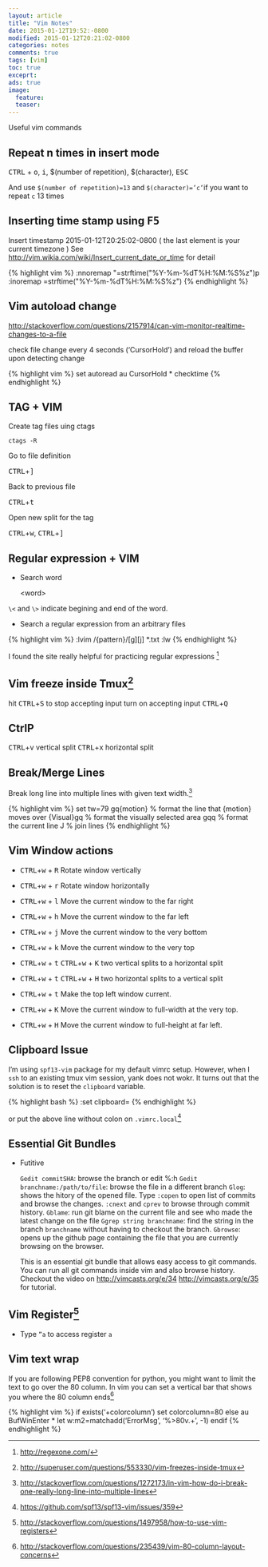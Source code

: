 ```yaml
---
layout: article
title: "Vim Notes"
date: 2015-01-12T19:52:-0800
modified: 2015-01-12T20:21:02-0800
categories: notes
comments: true
tags: [vim]
toc: true
exceprt:
ads: true
image:
  feature:
  teaser:
---
```


Useful vim commands

## Repeat n times in insert mode

<kbd>CTRL</kbd> + <kbd>o</kbd>, <kbd>i</kbd>, $(number of repetition), $(character), <kbd>ESC</kbd>

And use `$(number of repetition)=13` and `$(character)=’c’`if you want to repeat `c` 13 times
## Inserting time stamp using <kbd>F5</kbd>

Insert timestamp 2015-01-12T20:25:02-0800 ( the last element is your current timezone )
See <http://vim.wikia.com/wiki/Insert_current_date_or_time> for detail


{% highlight vim %}
:nnoremap <F5> "=strftime("%Y-%m-%dT%H:%M:%S%z")<CR>p<br>
:inoremap <F5> <C-R>=strftime("%Y-%m-%dT%H:%M:%S%z")<CR>
{% endhighlight %}


## Vim autoload change

<http://stackoverflow.com/questions/2157914/can-vim-monitor-realtime-changes-to-a-file>

check file change every 4 seconds (‘CursorHold’) and reload the buffer upon detecting change

{% highlight vim %}
set autoread
au CursorHold * checktime
{% endhighlight %}

## TAG + VIM

Create tag files uing ctags

    ctags -R

Go to file definition

<kbd>CTRL</kbd>+<kbd>]</kbd>

Back to previous file

<kbd>CTRL</kbd>+<kbd>t</kbd>

Open new split for the tag

<kbd>CTRL</kbd>+<kbd>w</kbd>, <kbd>CTRL</kbd>+<kbd>]</kbd>


## Regular expression + VIM

- Search word

    \<word\>

`\<` and `\>` indicate begining and end of the word.


- Search a regular expression from an arbitrary files

{% highlight vim %}
:lvim /{pattern}/[g][j] *.txt
:lw
{% endhighlight %}



I found the site really helpful for practicing regular expressions [^1]


## Vim freeze inside Tmux[^3]

hit <kbd>CTRL</kbd>+<kbd>S</kbd> to stop accepting input
turn on accepting input <kbd>CTRL</kbd>+<kbd>Q</kbd>

## CtrlP

<kbd>CTRL</kbd>+<kbd>v</kbd> vertical split
<kbd>CTRL</kbd>+<kbd>x</kbd> horizontal split

## Break/Merge Lines

Break long line into multiple lines with given text width.[^4]

{% highlight vim %}
set tw=79
gq{motion} % format the line that {motion} moves over
{Visual}gq % format the visually selected area
gqq        % format the current line
J          % join lines
{% endhighlight %}

## Vim Window actions

- <kbd>CTRL</kbd>+<kbd>w</kbd> + <kbd>R</kbd> Rotate window vertically
- <kbd>CTRL</kbd>+<kbd>w</kbd> + <kbd>r</kbd> Rotate window horizontally
- <kbd>CTRL</kbd>+<kbd>w</kbd> + <kbd>l</kbd> Move the current window to the far right
- <kbd>CTRL</kbd>+<kbd>w</kbd> + <kbd>h</kbd> Move the current window to the far left
- <kbd>CTRL</kbd>+<kbd>w</kbd> + <kbd>j</kbd> Move the current window to the very bottom 
- <kbd>CTRL</kbd>+<kbd>w</kbd> + <kbd>k</kbd> Move the current window to the very top
- <kbd>CTRL</kbd>+<kbd>w</kbd> + <kbd>t</kbd> <kbd>CTRL</kbd>+<kbd>w</kbd> + <kbd>K</kbd> two vertical splits to a horizontal split
- <kbd>CTRL</kbd>+<kbd>w</kbd> + <kbd>t</kbd> <kbd>CTRL</kbd>+<kbd>w</kbd> + <kbd>H</kbd> two horizontal splits to a vertical split

- <kbd>CTRL</kbd>+<kbd>w</kbd> + <kbd>t</kbd> Make the top left window current.
- <kbd>CTRL</kbd>+<kbd>w</kbd> + <kbd>K</kbd> Move the current window to full-width at the very top.
- <kbd>CTRL</kbd>+<kbd>w</kbd> + <kbd>H</kbd> Move the current window to full-height at far left.

## Clipboard Issue

I’m using `spf13-vim` package for my default vimrc setup. However, when I `ssh` to an existing tmux vim session, yank does not wokr. It turns out that the solution is to reset the `clipboard` variable.

{% highlight bash %}
:set clipboard=
{% endhighlight %}

or put the above line without colon on `.vimrc.local`[^6]


## Essential Git Bundles

- Futitive

    `Gedit commitSHA`: browse the branch or edit %:h
    `Gedit branchname:/path/to/file`: browse the file in a different branch
    `Glog`: shows the hitory of the opened file. Type `:copen` to open list of commits and browse the changes. `:cnext` and `cprev` to browse through commit history.
    `Gblame`: run git blame on the current file and see who made the latest change on the file
    `Ggrep string branchname`:  find the string in the branch `branchname` without having to checkout the branch.
    `Gbrowse`: opens up the github page containing the file that you are currently browsing on the browser.
    
    This is an essential git bundle that allows easy access to git commands. You can run all git commands inside vim and also browse history. Checkout the video on <http://vimcasts.org/e/34> <http://vimcasts.org/e/35> for tutorial.

## Vim Register[^7]

- Type `”a` to access register `a`

## Vim text wrap

If you are following PEP8 convention for python, you might want to limit the text to go over the 80 column. In vim you can set a vertical bar that shows you where the 80 column ends[^8]

{% highlight vim %}
if exists(‘+colorcolumn’)
  set colorcolumn=80
else
  au BufWinEnter * let w:m2=matchadd(‘ErrorMsg’, ‘\%>80v.\+’, -1)
endif
{% endhighlight %}


[^1]: http://regexone.com/ 
[^2]: http://vim.wikia.com/wiki/Search_patterns
[^3]: http://superuser.com/questions/553330/vim-freezes-inside-tmux
[^4]: http://stackoverflow.com/questions/1272173/in-vim-how-do-i-break-one-really-long-line-into-multiple-lines
[^5]: http://stackoverflow.com/questions/1269603/to-switch-from-vertical-split-to-horizontal-split-fast-in-vim
[^6]: https://github.com/spf13/spf13-vim/issues/359
[^7]: http://stackoverflow.com/questions/1497958/how-to-use-vim-registers
[^8]: http://stackoverflow.com/questions/235439/vim-80-column-layout-concerns

